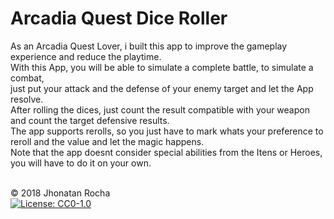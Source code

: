 # Arcadia Quest Dice Roller

As an Arcadia Quest Lover, i built this app to improve the gameplay experience and reduce the playtime.
<br/>With this App, you will be able to simulate a complete battle, to simulate a combat,
<br/>just put your attack and the defense of your enemy target and let the App resolve.
<br/>After rolling the dices, just count the result compatible with your weapon and count the target defensive results.
<br/>The app supports rerolls, so you just have to mark whats your preference to reroll and the value and let the magic happens. 
<br/>Note that the app doesnt consider special abilities from the Itens or Heroes, you will have to do it on your own.


<br/>© 2018 Jhonatan Rocha
<br/>[![License: CC0-1.0](https://licensebuttons.net/l/zero/1.0/80x15.png)](http://creativecommons.org/publicdomain/zero/1.0/)

